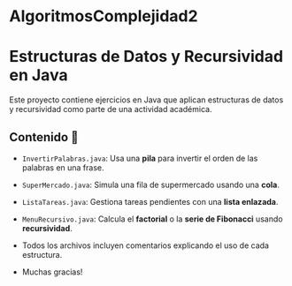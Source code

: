 # AlgoritmosComplejidad2

# Estructuras de Datos y Recursividad en Java 

Este proyecto contiene ejercicios en Java que aplican estructuras de datos y recursividad como parte de una actividad académica.

## Contenido 📁

- `InvertirPalabras.java`: Usa una **pila** para invertir el orden de las palabras en una frase.
- `SuperMercado.java`: Simula una fila de supermercado usando una **cola**.
- `ListaTareas.java`: Gestiona tareas pendientes con una **lista enlazada**.
- `MenuRecursivo.java`: Calcula el **factorial** o la **serie de Fibonacci** usando **recursividad**.
- Todos los archivos incluyen comentarios explicando el uso de cada estructura.

- Muchas gracias!
